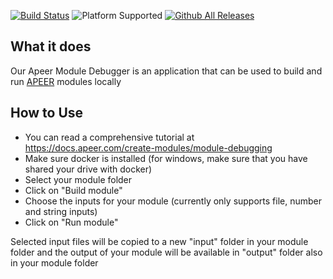 [![Build Status](https://dev.azure.com/apeer-micro/apeer-open-source/_apis/build/status/apeer-micro.apeer-module-debugger?branchName=master)](https://dev.azure.com/apeer-micro/apeer-open-source/_build/latest?definitionId=1&branchName=master)
![Platform Supported](https://img.shields.io/badge/platform-windows%20%7C%20macos-lightgrey)
[![Github All Releases](https://img.shields.io/github/downloads/apeer-micro/apeer-module-debugger/total.svg)]()

## What it does
Our Apeer Module Debugger is an application that can be used to build and run [APEER](https://www.apeer.com) modules locally


## How to Use
- You can read a comprehensive tutorial at <https://docs.apeer.com/create-modules/module-debugging>
- Make sure docker is installed (for windows, make sure that you have shared your drive with docker)
- Select your module folder
- Click on "Build module"
- Choose the inputs for your module (currently only supports file, number and string inputs)
- Click on "Run module"

Selected input files will be copied to a new "input" folder in your module folder and the output of your module will be available in "output" folder also in your module folder
